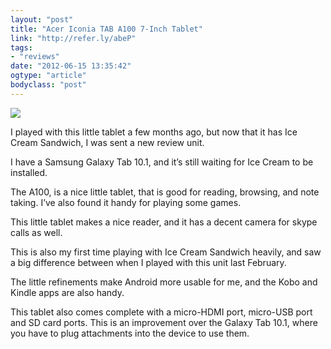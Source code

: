 ```yaml
---
layout: "post"
title: "Acer Iconia TAB A100 7-Inch Tablet"
link: "http://refer.ly/abeP"
tags: 
- "reviews"
date: "2012-06-15 13:35:42"
ogtype: "article"
bodyclass: "post"
---
```


[![](http://cdn.rogerstringer.com/media/a100.jpg)](http://refer.ly/abeP)

I played with this little tablet a few months ago, but now that it has Ice Cream Sandwich, I was sent a new review unit.

I have a Samsung Galaxy Tab 10.1, and it’s still waiting for Ice Cream to be installed.

The A100, is a nice little tablet, that is good for reading, browsing, and note taking. I’ve also found it handy for playing some games.

This little tablet makes a nice reader, and it has a decent camera for skype calls as well.

This is also my first time playing with Ice Cream Sandwich heavily, and saw a big difference between when I played with this unit last February.

The little refinements make Android more usable for me, and the Kobo and Kindle apps are also handy.

This tablet also comes complete with a micro-HDMI port, micro-USB port and SD card ports. This is an improvement over the Galaxy Tab 10.1, where you have to plug attachments into the device to use them.